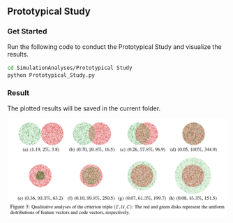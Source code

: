 ## Prototypical Study

### Get Started

Run the following code to conduct the Prototypical Study and visualize the results.
```bash
cd SimulationAnalyses/Prototypical Study
python Prototypical_Study.py
```


### Result

The plotted results will be saved in the current folder.

![FIG3](FIG3.png)
